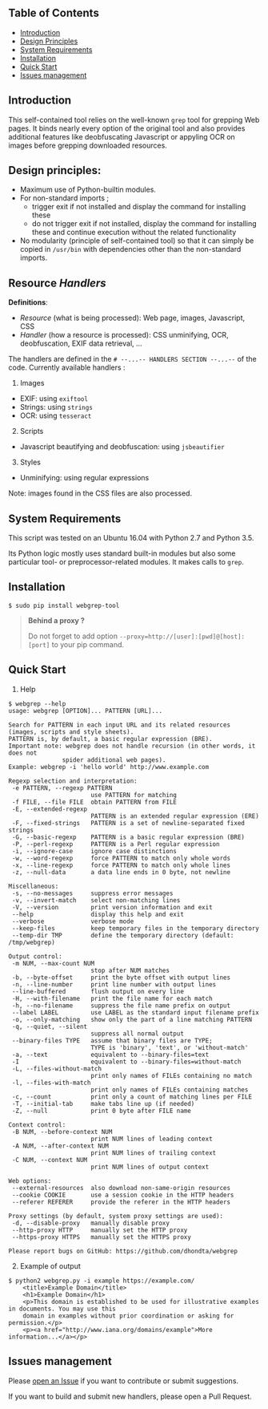 ## Table of Contents

   * [Introduction](#introduction)
   * [Design Principles](#design-principles)
   * [System Requirements](#system-requirements)
   * [Installation](#installation)
   * [Quick Start](#quick-start)
   * [Issues management](#issues-management)


## Introduction

This self-contained tool relies on the well-known `grep` tool for grepping Web pages. It binds nearly every option of the original tool and also provides additional features like deobfuscating Javascript or appyling OCR on images before grepping downloaded resources.


## Design principles:

- Maximum use of Python-builtin modules.
- For non-standard imports ;
  - trigger exit if not installed and display the command for installing these
  - do not trigger exit if not installed, display the command for installing these and continue execution without the related functionality
- No modularity (principle of self-contained tool) so that it can simply be copied in `/usr/bin` with dependencies other than the non-standard imports.


## Resource *Handlers*

**Definitions**:
- *Resource* (what is being processed):  Web page, images, Javascript, CSS
- *Handler* (how a resource is processed): CSS unminifying, OCR, deobfuscation, EXIF data retrieval, ...

The handlers are defined in the `# --...-- HANDLERS SECTION --...--` of the code. Currently available handlers :
1. Images
  - EXIF: using `exiftool`
  - Strings: using `strings`
  - OCR: using `tesseract`
2. Scripts
  - Javascript beautifying and deobfuscation: using `jsbeautifier`
3. Styles
  - Unminifying: using regular expressions

Note: images found in the CSS files are also processed.


## System Requirements

This script was tested on an Ubuntu 16.04 with Python 2.7 and Python 3.5.

Its Python logic mostly uses standard built-in modules but also some particular tool- or preprocessor-related modules. It makes calls to `grep`.


## Installation

 ```session
 $ sudo pip install webgrep-tool
 ```

 > **Behind a proxy ?**
 > 
 > Do not forget to add option `--proxy=http://[user]:[pwd]@[host]:[port]` to your pip command.


## Quick Start

1. Help

 ```session
 $ webgrep --help
usage: webgrep [OPTION]... PATTERN [URL]...

Search for PATTERN in each input URL and its related resources
 (images, scripts and style sheets).
PATTERN is, by default, a basic regular expression (BRE).
Important note: webgrep does not handle recursion (in other words, it does not
                spider additional web pages).
Example: webgrep -i 'hello world' http://www.example.com

Regexp selection and interpretation:
  -e PATTERN, --regexp PATTERN
                        use PATTERN for matching
  -f FILE, --file FILE  obtain PATTERN from FILE
  -E, --extended-regexp
                        PATTERN is an extended regular expression (ERE)
  -F, --fixed-strings   PATTERN is a set of newline-separated fixed strings
  -G, --basic-regexp    PATTERN is a basic regular expression (BRE)
  -P, --perl-regexp     PATTERN is a Perl regular expression
  -i, --ignore-case     ignore case distinctions
  -w, --word-regexp     force PATTERN to match only whole words
  -x, --line-regexp     force PATTERN to match only whole lines
  -z, --null-data       a data line ends in 0 byte, not newline

Miscellaneous:
  -s, --no-messages     suppress error messages
  -v, --invert-match    select non-matching lines
  -V, --version         print version information and exit
  --help                display this help and exit
  --verbose             verbose mode
  --keep-files          keep temporary files in the temporary directory
  --temp-dir TMP        define the temporary directory (default: /tmp/webgrep)

Output control:
  -m NUM, --max-count NUM
                        stop after NUM matches
  -b, --byte-offset     print the byte offset with output lines
  -n, --line-number     print line number with output lines
  --line-buffered       flush output on every line
  -H, --with-filename   print the file name for each match
  -h, --no-filename     suppress the file name prefix on output
  --label LABEL         use LABEL as the standard input filename prefix
  -o, --only-matching   show only the part of a line matching PATTERN
  -q, --quiet, --silent
                        suppress all normal output
  --binary-files TYPE   assume that binary files are TYPE;
                        TYPE is 'binary', 'text', or 'without-match'
  -a, --text            equivalent to --binary-files=text
  -I                    equivalent to --binary-files=without-match
  -L, --files-without-match
                        print only names of FILEs containing no match
  -l, --files-with-match
                        print only names of FILEs containing matches
  -c, --count           print only a count of matching lines per FILE
  -T, --initial-tab     make tabs line up (if needed)
  -Z, --null            print 0 byte after FILE name

Context control:
  -B NUM, --before-context NUM
                        print NUM lines of leading context
  -A NUM, --after-context NUM
                        print NUM lines of trailing context
  -C NUM, --context NUM
                        print NUM lines of output context

Web options:
  --external-resources  also download non-same-origin resources
  --cookie COOKIE       use a session cookie in the HTTP headers
  --referer REFERER     provide the referer in the HTTP headers

Proxy settings (by default, system proxy settings are used):
  -d, --disable-proxy   manually disable proxy
  --http-proxy HTTP     manually set the HTTP proxy
  --https-proxy HTTPS   manually set the HTTPS proxy

Please report bugs on GitHub: https://github.com/dhondta/webgrep

 ```
 
2. Example of output

 ```session
 $ python2 webgrep.py -i example https://example.com/
     <title>Example Domain</title>
     <h1>Example Domain</h1>
     <p>This domain is established to be used for illustrative examples in documents. You may use this
     domain in examples without prior coordination or asking for permission.</p>
     <p><a href="http://www.iana.org/domains/example">More information...</a></p>

 ```


## Issues management

Please [open an Issue](https://github.com/dhondta/webgrep/issues/new) if you want to contribute or submit suggestions. 

If you want to build and submit new handlers, please open a Pull Request.
